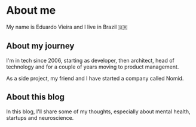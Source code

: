 # About me

My name is Eduardo Vieira and I live in Brazil 🇧🇷

## About my journey

I'm in tech since 2006, starting as developer, then architect, head of technology and for a couple of years moving to product management.

As a side project, my friend and I have started a company called Nomid.

## About this blog

In this blog, I'll share some of my thoughts, especially about mental health, startups and neuroscience.